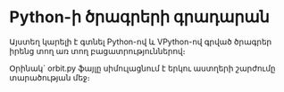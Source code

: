 # Python-ի ծրագրերի գրադարան

Այստեղ կարելի է գտնել Python-ով և VPython-ով գրված ծրագրեր իրենց տող առ տող բացատրություններով։

Օրինակ` orbit.py ֆայլը սիմուլացնում է երկու աստղերի շարժումը տարածության մեջ։